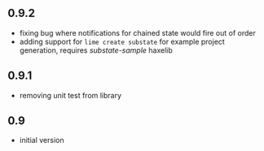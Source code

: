 ## 0.9.2

- fixing bug where notifications for chained state would fire out of order
- adding support for ```lime create substate``` for example project generation, requires _substate-sample_ haxelib

## 0.9.1

- removing unit test from library

## 0.9

- initial version